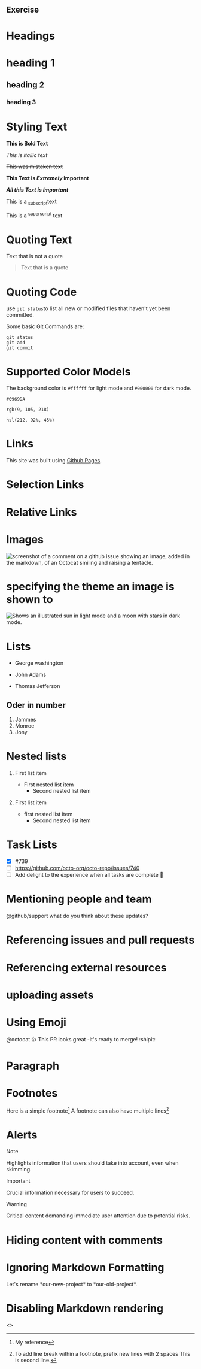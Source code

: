## <Hira Acharya> Exercise

# Headings
# heading 1
## heading 2
### heading 3

# Styling Text

**This is Bold Text**

_This is itallic text_

~~This was mistaken text~~

**This Text is _Extremely_ Important**

**_All this Text is Important_**

This is a <sub>subscript</sub>text

This is a <sup>superscript</sup> text

# Quoting Text 

Text that is not a quote

> Text that is a quote

# Quoting Code

use `git status`to list all new or modified files that haven't yet been committed.

Some basic Git Commands are:
```
git status
git add
git commit
````
# Supported Color Models

The background color is `#ffffff` for light mode and `#000000` for dark mode. 

`#0969DA`

`rgb(9, 105, 218)`

`hsl(212, 92%, 45%)`

# Links
This site was built using [Github Pages](https://pages.github.com/).

# Selection Links

# Relative Links

# Images
![screenshot of a comment on a github issue showing an image, added in the markdown, of an Octocat smiling and raising a tentacle.](https://myoctocat.com/assets/images/base-octocat.svg)

# specifying the theme an image is shown to
<picture>

<source media="(prefers-color-scheme: dark)" srcset="https://user-images.githubusercontent.com/25423296/163456776-7f95b81a-f1ed-45f7-b7ab-8fa810d529fa.png">
  <source media="(prefers-color-scheme: light)" srcset="https://user-images.githubusercontent.com/25423296/163456779-a8556205-d0a5-45e2-ac17-42d089e3c3f8.png">
  <img alt="Shows an illustrated sun in light mode and a moon with stars in dark mode." src="https://user-images.githubusercontent.com/25423296/163456779-a8556205-d0a5-45e2-ac17-42d089e3c3f8.png"> 
</Picture>

# Lists
- George washington
* John Adams
+ Thomas Jefferson
## Oder in number
 1. Jammes
 1. Monroe          
 1. Jony
 # Nested lists
 1. First list item
      * First nested list item
           * Second nested list item

  100. First list item
       * first nested list item
            * Second nested list item

# Task Lists
- [x] #739
- [ ] https://github.com/octo-org/octo-repo/issues/740
- [ ] Add delight to the experience when all tasks are complete :tada:

# Mentioning people and team

@github/support what do you think about these updates?
# Referencing issues and pull requests

# Referencing external resources

# uploading assets

# Using Emoji
@octocat :+1: This PR looks great -it's ready to merge! :shipit: 
# Paragraph 

# Footnotes 

Here is a simple footnote[^1]
A footnote can also have multiple lines[^2]
[^1]: My reference
[^2]: To add line break within a footnote, prefix new lines with 2 spaces
     This is second line.

# Alerts
> [!Note]
> Highlights information that users should take into account, even when skimming.

> [!Important]
> Crucial information necessary for users to succeed.

> [!Warning]
> Critical content demanding immediate user attention due to potential risks.

# Hiding content with comments
<!-- This content will not appear in the rendered Markdown -->

# Ignoring Markdown Formatting

Let's rename \*our-new-project\* to \*our-old-project\*.

# Disabling Markdown rendering

<>

